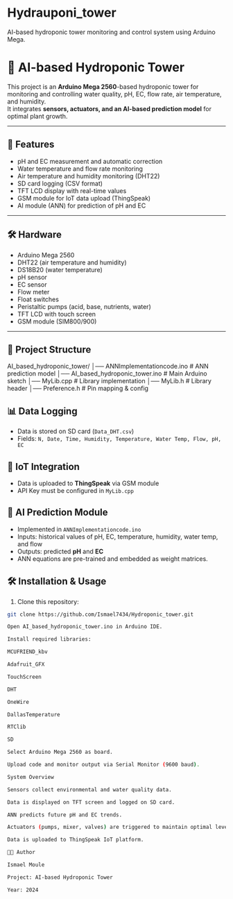 # Hydrauponi_tower
AI-based hydroponic tower monitoring and control system using Arduino Mega.

# 🌱 AI-based Hydroponic Tower

This project is an **Arduino Mega 2560**-based hydroponic tower for monitoring and controlling water quality, pH, EC, flow rate, air temperature, and humidity.  
It integrates **sensors, actuators, and an AI-based prediction model** for optimal plant growth.

---

## 🚀 Features
- pH and EC measurement and automatic correction
- Water temperature and flow rate monitoring
- Air temperature and humidity monitoring (DHT22)
- SD card logging (CSV format)
- TFT LCD display with real-time values
- GSM module for IoT data upload (ThingSpeak)
- AI module (ANN) for prediction of pH and EC

---

## 🛠️ Hardware
- Arduino Mega 2560
- DHT22 (air temperature and humidity)
- DS18B20 (water temperature)
- pH sensor
- EC sensor
- Flow meter
- Float switches
- Peristaltic pumps (acid, base, nutrients, water)
- TFT LCD with touch screen
- GSM module (SIM800/900)

---

## 📂 Project Structure
AI_based_hydroponic_tower/
│── ANNImplementationcode.ino # ANN prediction model
│── AI_based_hydroponic_tower.ino # Main Arduino sketch
 │── MyLib.cpp # Library implementation
 │── MyLib.h # Library header
 │── Preference.h # Pin mapping & config
 
## 📊 Data Logging
- Data is stored on SD card (`Data_DHT.csv`)
- Fields: `N, Date, Time, Humidity, Temperature, Water Temp, Flow, pH, EC`

## 📡 IoT Integration
- Data is uploaded to **ThingSpeak** via GSM module  
- API Key must be configured in `MyLib.cpp`
  
## 🤖 AI Prediction Module
- Implemented in `ANNImplementationcode.ino`
- Inputs: historical values of pH, EC, temperature, humidity, water temp, and flow
- Outputs: predicted **pH** and **EC**
- ANN equations are pre-trained and embedded as weight matrices.
  
## 🛠️ Installation & Usage
1. Clone this repository:
 ```bash
 git clone https://github.com/Ismael7434/Hydroponic_tower.git

Open AI_based_hydroponic_tower.ino in Arduino IDE.

Install required libraries:

MCUFRIEND_kbv

Adafruit_GFX

TouchScreen

DHT

OneWire

DallasTemperature

RTClib

SD

Select Arduino Mega 2560 as board.

Upload code and monitor output via Serial Monitor (9600 baud).

System Overview

Sensors collect environmental and water quality data.

Data is displayed on TFT screen and logged on SD card.

ANN predicts future pH and EC trends.

Actuators (pumps, mixer, valves) are triggered to maintain optimal levels.

Data is uploaded to ThingSpeak IoT platform.

👨‍💻 Author

Ismael Moule

Project: AI-based Hydroponic Tower

Year: 2024




